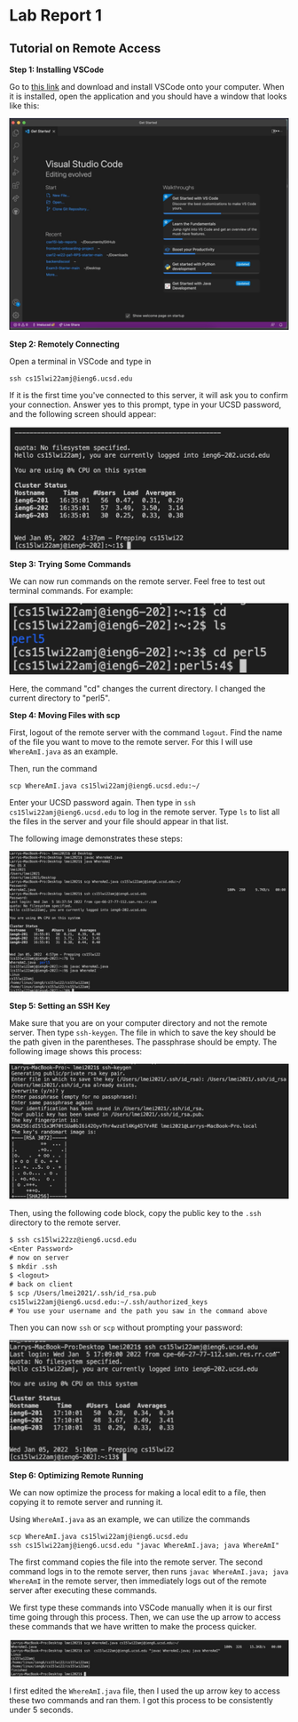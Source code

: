 Lab Report 1
=========

## Tutorial on Remote Access

__Step 1: Installing VSCode__

Go to [this link](https://code.visualstudio.com/) and download and install VSCode onto your computer. When it is installed, open the application and you should have a window that looks like this:

![Image](lab1/step1.png)


__Step 2: Remotely Connecting__

Open a terminal in VSCode and type in 

```
ssh cs15lwi22amj@ieng6.ucsd.edu
```

If it is the first time you've connected to this server, it will ask you to confirm your connection. Answer yes to this prompt, type in your UCSD password, and the following screen should appear:

![Image](step2.png)


__Step 3: Trying Some Commands__

We can now run commands on the remote server. Feel free to test out terminal commands. For example:

![Image](step3.png)

Here, the command "cd" changes the current directory. I changed the current directory to "perl5".


__Step 4: Moving Files with scp__

First, logout of the remote server with the command `logout`. Find the name of the file you want to move to the remote server. For this I will use `WhereAmI.java` as an example.

Then, run the command

```
scp WhereAmI.java cs15lwi22amj@ieng6.ucsd.edu:~/
```

Enter your UCSD password again. Then type in `ssh cs15lwi22amj@ieng6.ucsd.edu` to log in the remote server. Type `ls` to list all the files in the server and your file should appear in that list.

The following image demonstrates these steps:

![Image](step4.png)


__Step 5: Setting an SSH Key__

Make sure that you are on your computer directory and not the remote server. Then type `ssh-keygen`. The file in which to save the key should be the path given in the parentheses. The passphrase should be empty. The following image shows this process:

![Image](step5.1.png)

Then, using the following code block, copy the public key to the `.ssh` directory to the remote server.

```
$ ssh cs15lwi22zz@ieng6.ucsd.edu
<Enter Password>
# now on server
$ mkdir .ssh
$ <logout>
# back on client
$ scp /Users/lmei2021/.ssh/id_rsa.pub cs15lwi22amj@ieng6.ucsd.edu:~/.ssh/authorized_keys
# You use your username and the path you saw in the command above
```

Then you can now `ssh` or `scp` without prompting your password:


![Image](step5.2.png)


__Step 6: Optimizing Remote Running__

We can now optimize the process for making a local edit to a file, then copying it to remote server and running it.

Using `WhereAmI.java` as an example, we can utilize the commands 

```
scp WhereAmI.java cs15lwi22amj@ieng6.ucsd.edu
ssh cs15lwi22amj@ieng6.ucsd.edu "javac WhereAmI.java; java WhereAmI"
```
The first command copies the file into the remote server. The second command logs in to the remote server, then runs `javac WhereAmI.java; java WhereAmI` in the remote server, then immediately logs out of the remote server after executing these commands.

We first type these commands into VSCode manually when it is our first time going through this process. Then, we can use the up arrow to access these commands that we have written to make the process quicker.


![Image](step6.png)


I first edited the `WhereAmI.java` file, then I used the up arrow key to access these two commands and ran them. I got this process to be consistently under 5 seconds.




